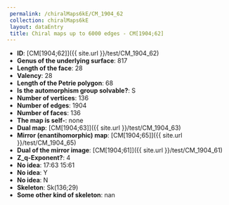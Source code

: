 ```yaml
--- 
 permalink: /chiralMaps6kE/CM_1904_62 
 collection: chiralMaps6kE
 layout: dataEntry
 title: Chiral maps up to 6000 edges - CM[1904;62]
---
```


- **ID**: [CM[1904;62]]({{ site.url }}/test/CM_1904_62)
- **Genus of the underlying surface**: 817
- **Length of the face**: 28
- **Valency**: 28
- **Length of the Petrie polygon**: 68
- **Is the automorphism group solvable?**: S
- **Number of vertices**: 136
- **Number of edges**: 1904
- **Number of faces**: 136
- **The map is self-**: none
- **Dual map**: [CM[1904;63]]({{ site.url }}/test/CM_1904_63)
- **Mirror (enantihomorphic) map**: [CM[1904;65]]({{ site.url }}/test/CM_1904_65)
- **Dual of the mirror image**: [CM[1904;61]]({{ site.url }}/test/CM_1904_61)
- **Z_q-Exponent?**: 4
- **No idea**:  17:63 15:61
- **No idea**: Y
- **No idea**: N
- **Skeleton**: Sk(136;29)
- **Some other kind of skeleton**: nan
